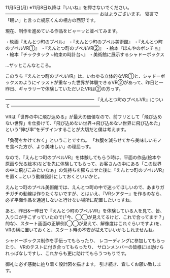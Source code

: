 11月5日(月) ※11月8日以降は『いいね』を押さないでください。
━━━━━━━━━━━━━━━━━━━━━
おはようございます。
寝言で「眠い」と言った梶原くんの相方の西野です。

現在、制作を進めている作品をビャーッと並べてみます。

・映画『えんとつ町のプペル』
・『えんとつ町のプペル美術館』
・『えんとつ町のプペルVR①』
・『えんとつ町のプペルVR②』
・絵本『ほんやのポンチョ』
・絵本『チックタック ~約束の時計台~』
・美術館に展示するシャドーボックス

…ザッとこんなところ。

このうち『えんとつ町のプペルVR』は、いわゆる立体的なVR①と、シャドーボックスのようにイラストが重なった世界が体験できるVR②があって、昨日と一昨日、ギャラリーで体験していただいたVRは②の方っす。

━━━━━━━━━━━━━━━━━━━━
『えんとつ町のプペルVR』について
━━━━━━━━━━━━━━━━━━━━

VRは「世界の中に飛び込める」が最大の価値なので、前フリとして「飛び込めない世界」を仕掛けて、「飛び込めない世界→飛び込めない世界に飛び込めた」という“伸び率”をデザインすることが大切だと僕は考えます。

「負荷をかけておく」ということですね。
「お腹を減らせてから美味しいモノを食べた方が、より美味しい」の理屈っす。

なので、『えんとつ町のプペルVR』を体験してもらう時は、平面の作品(絵本や原画や光る絵本)などを先に体験してもらって、お客さんの中にある「この世界の中に飛びこみたいなぁ」の気持ちを膨らませた後に『えんとつ町のプペルVR』を置く…という動線設計にしておくといいかと。

えんとつ町のプペル美術館では、えんとつ町の中で迷ってほしいので、あまりガチガチの動線は作りたくないですが、とはいえ、『VRシアター』を作るのなら、必ず平面作品を通過しないと行けない場所に配置したいっすね。

あと、昨日&一昨日で『えんとつ町のプペルVR』を体験している人を見て、皆、入り口が手こずっていたので(「今、◯◯が見えてるけど、これで合ってます？」的な)、スタート画面の正解例(◯◯が見えて、解像度はこれぐらいですよ)を、VRの横に置いておくと、スタート時の不安が拭えていいかもしれませんね。

シャドーボックス制作を手伝ってもらったり、
レコーディングに参加してもらったり、
VRのテストに付き合ってもらったり、
サロンメンバーの皆様には助けられっぱなしですし、これからも更に助けてもらうつもりです。

御礼に必ず感動に辿り着く設計図を描きます。
引き続き、宜しくお願い致します。
